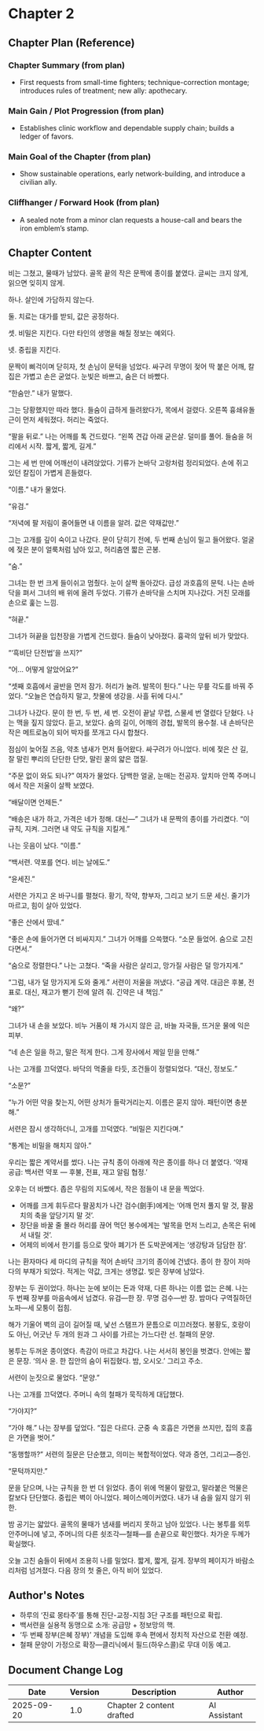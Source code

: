 # Chapter 2

## Chapter Plan (Reference)

### Chapter Summary (from plan)
- First requests from small-time fighters; technique-correction montage; introduces rules of treatment; new ally: apothecary.

### Main Gain / Plot Progression (from plan)
- Establishes clinic workflow and dependable supply chain; builds a ledger of favors.

### Main Goal of the Chapter (from plan)
- Show sustainable operations, early network-building, and introduce a civilian ally.

### Cliffhanger / Forward Hook (from plan)
- A sealed note from a minor clan requests a house-call and bears the iron emblem’s stamp.

## Chapter Content

비는 그쳤고, 물때가 남았다. 골목 끝의 작은 문짝에 종이를 붙였다. 글씨는 크지 않게, 읽으면 잊히지 않게.

하나. 살인에 가담하지 않는다.

둘. 치료는 대가를 받되, 값은 공정하다.

셋. 비밀은 지킨다. 다만 타인의 생명을 해칠 정보는 예외다.

넷. 중립을 지킨다.

문짝이 삐걱이며 닫히자, 첫 손님이 문턱을 넘었다. 싸구려 무명이 젖어 딱 붙은 어깨, 칼집은 가볍고 손은 굳었다. 눈빛은 바쁘고, 숨은 더 바빴다.

“한숨만.” 내가 말했다.

그는 당황했지만 따라 했다. 들숨이 급하게 들려왔다가, 목에서 걸렸다. 오른쪽 흉쇄유돌근이 먼저 세워졌다. 허리는 죽었다.

“팔을 뒤로.” 나는 어깨를 톡 건드렸다. “왼쪽 견갑 아래 굳은살. 덜미를 풀어. 들숨을 허리에서 시작. 짧게, 짧게, 길게.”

그는 세 번 만에 어깨선이 내려앉았다. 기류가 논바닥 고랑처럼 정리되었다. 손에 쥐고 있던 칼집이 가볍게 흔들렸다.

“이름.” 내가 물었다.

“유검.”

“저녁에 팔 저림이 줄어들면 내 이름을 알려. 값은 약재값만.”

그는 고개를 깊이 숙이고 나갔다. 문이 닫히기 전에, 두 번째 손님이 밀고 들어왔다. 얼굴에 젖은 분이 얼룩처럼 남아 있고, 허리춤엔 짧은 곤봉.

“숨.”

그녀는 한 번 크게 들이쉬고 멈췄다. 눈이 살짝 돌아갔다. 급성 과호흡의 문턱. 나는 손바닥을 펴서 그녀의 배 위에 올려 두었다. 기류가 손바닥을 스치며 지나갔다. 거친 모래를 손으로 훑는 느낌.

“혀끝.”

그녀가 혀끝을 입천장을 가볍게 건드렸다. 들숨이 낮아졌다. 흉곽의 앞뒤 비가 맞았다.

“‘흑비단 단전법’을 쓰지?”

“어… 어떻게 알았어요?”

“셋째 호흡에서 골반을 먼저 잠가. 허리가 눌려. 발목이 튄다.” 나는 무릎 각도를 바꿔 주었다. “오늘은 연습하지 말고, 찻물에 생강을. 사흘 뒤에 다시.”

그녀가 나갔다. 문이 한 번, 두 번, 세 번. 오전이 끝날 무렵, 스물세 번 열렸다 닫혔다. 나는 맥을 짚지 않았다. 듣고, 보았다. 숨의 길이, 어깨의 경첩, 발목의 용수철. 내 손바닥은 작은 메트로놈이 되어 박자를 쪼개고 다시 합쳤다. 

점심이 늦어질 즈음, 약초 냄새가 먼저 들어왔다. 싸구려가 아니었다. 비에 젖은 산 길, 잘 말린 뿌리의 단단한 단맛, 말린 꿀의 얇은 껍질.

“주문 없이 와도 되나?” 여자가 물었다. 담백한 얼굴, 눈매는 전공자. 앞치마 안쪽 주머니에서 작은 저울이 살짝 보였다.

“배달이면 언제든.”

“배송은 내가 하고, 가격은 네가 정해. 대신—” 그녀가 내 문짝의 종이를 가리켰다. “이 규칙, 지켜. 그러면 내 약도 규칙을 지킬게.”

나는 웃음이 났다. “이름.”

“백서련. 약포를 연다. 비는 날에도.”

“윤세진.”

서련은 가지고 온 바구니를 펼쳤다. 황기, 작약, 향부자, 그리고 보기 드문 세신. 줄기가 마르고, 힘이 살아 있었다.

“좋은 산에서 땄네.”

“좋은 손에 들어가면 더 비싸지지.” 그녀가 어깨를 으쓱했다. “소문 들었어. 숨으로 고친다면서.”

“숨으로 정렬한다.” 나는 고쳤다. “죽을 사람은 살리고, 망가질 사람은 덜 망가지게.”

“그럼, 내가 덜 망가지게 도와 줄게.” 서련이 저울을 꺼냈다. “공급 계약. 대금은 후불, 전표로. 대신, 재고가 뻗기 전에 알려 줘. 긴약은 내 책임.”

“왜?”

그녀가 내 손을 보았다. 비누 거품이 채 가시지 않은 금, 바늘 자국들, 뜨거운 물에 익은 피부.

“네 손은 일을 하고, 말은 적게 한다. 그게 장사에서 제일 믿을 만해.”

나는 고개를 끄덕였다. 바닥의 먹줄을 타듯, 조건들이 정렬되었다. “대신, 정보도.”

“소문?”

“누가 어떤 약을 찾는지, 어떤 상처가 들락거리는지. 이름은 묻지 않아. 패턴이면 충분해.”

서련은 잠시 생각하더니, 고개를 끄덕였다. “비밀은 지킨다며.”

“통계는 비밀을 해치지 않아.”

우리는 짧은 계약서를 썼다. 나는 규칙 종이 아래에 작은 종이를 하나 더 붙였다. ‘약재 공급: 백서련 약포 — 후불, 전표, 재고 알림 협정.’

오후는 더 바빴다. 좁은 무림의 지도에서, 작은 점들이 내 문을 찍었다. 
- 어깨를 크게 휘두르다 팔꿈치가 나간 검수(劍手)에게는 ‘어깨 먼저 풀지 말 것, 팔꿈치의 축을 앞당기지 말 것’. 
- 장단을 바꿀 줄 몰라 허리를 끊어 먹던 봉수에게는 ‘발목을 먼저 느리고, 손목은 뒤에서 내릴 것’. 
- 어제의 비에서 한기를 등으로 맞아 폐기가 뜬 도박꾼에게는 ‘생강탕과 담담한 잠’.

나는 환자마다 세 마디의 규칙을 적어 손바닥 크기의 종이에 건넸다. 종이 한 장이 저마다의 부채가 되었다. 적게는 약값, 크게는 생명값. 빚은 장부에 남았다. 

장부는 두 권이었다. 하나는 눈에 보이는 돈과 약재, 다른 하나는 이름 없는 은혜. 나는 두 번째 장부를 마음속에서 넘겼다. 유검—한 장. 무명 검수—반 장. 밤마다 구역질하던 노파—세 모퉁이 접힘.

해가 기울어 벽의 금이 길어질 때, 낯선 스탬프가 문틈으로 미끄러졌다. 봉황도, 호랑이도 아닌, 어긋난 두 개의 원과 그 사이를 가르는 가느다란 선. 철패의 문양.

봉투는 두꺼운 종이였다. 촉감이 마르고 차갑다. 나는 서서히 봉인을 벗겼다. 안에는 짧은 문장. ‘의사 윤. 한 집안의 숨이 뒤집혔다. 밤, 오시오.’ 그리고 주소. 

서련이 눈짓으로 물었다. “문양.”

나는 고개를 끄덕였다. 주머니 속의 철패가 묵직하게 대답했다. 

“가야지?”

“가야 해.” 나는 장부를 덮었다. “집은 다르다. 군중 속 호흡은 가면을 쓰지만, 집의 호흡은 가면을 벗어.”

“동행할까?” 서련의 질문은 단순했고, 의미는 복합적이었다. 약과 증언, 그리고—증인.

“문턱까지만.”

문을 닫으며, 나는 규칙을 한 번 더 읽었다. 종이 위에 먹물이 말랐고, 말라붙은 먹물은 칼보다 단단했다. 중립은 벽이 아니었다. 페이스메이커였다. 내가 내 숨을 잃지 않기 위한.

밤 공기는 얇았다. 골목의 물때가 냄새를 버리지 못하고 남아 있었다. 나는 봉투를 외투 안주머니에 넣고, 주머니의 다른 쇳조각—철패—를 손끝으로 확인했다. 차가운 두께가 확실했다.

오늘 고친 숨들이 뒤에서 조용히 나를 밀었다. 짧게, 짧게, 길게. 장부의 페이지가 바람소리처럼 넘겨졌다. 다음 장의 첫 줄은, 아직 비어 있었다.

## Author's Notes
- 하루의 ‘진료 몽타주’를 통해 진단-교정-지침 3단 구조를 패턴으로 확립.
- 백서련을 실용적 동맹으로 소개: 공급망 + 정보망의 핵.
- ‘두 번째 장부(은혜 장부)’ 개념을 도입해 후속 편에서 정치적 자산으로 전환 예정.
- 철패 문양이 가정으로 확장—클리닉에서 필드(하우스콜)로 무대 이동 예고.

## Document Change Log
| Date       | Version | Description                          | Author       |
|------------|---------|--------------------------------------|--------------|
| 2025-09-20 | 1.0     | Chapter 2 content drafted            | AI Assistant |
